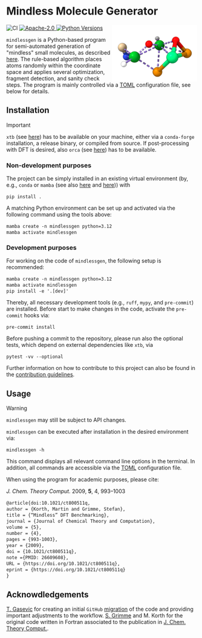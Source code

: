 # Mindless Molecule Generator

![CI](https://github.com/grimme-lab/MindlessGen/actions/workflows/ci.yml/badge.svg)
<a href="http://www.apache.org/licenses/LICENSE-2.0">
  <img src="https://img.shields.io/badge/License-Apache%202.0-orange.svg" alt="Apache-2.0"/>
</a>
<a href="https://img.shields.io/badge/Python-3.10%20|%203.11%20|%203.12-blue.svg">
  <img src="https://img.shields.io/badge/Python-3.10%20|%203.11|%203.12-blue.svg" alt="Python Versions"/>
</a>
<img align="right" src="assets/C1H2N1O2Te2Er1Lu2_89bd3e.png" height="150" />

`mindlessgen` is a Python-based program for semi-automated generation of "mindless" small molecules, as described [here](https://pubs.acs.org/doi/full/10.1021/ct800511q).
The rule-based algorithm places atoms randomly within the coordinate space and applies several optimization, fragment detection, and sanity check steps. The program is mainly controlled via a [TOML](https://github.com/grimme-lab/MindlessGen/blob/main/mindlessgen.toml) configuration file, see below for details.

## Installation

> [!IMPORTANT]
> `xtb` (see [here](https://github.com/grimme-lab/xtb)) has to be available on your machine, either via a `conda-forge` installation, a release binary, or compiled from source. If post-processing with DFT is desired, also `orca` (see [here](https://www.faccts.de/docs/orca/6.0/manual/index.html)) has to be available.

### Non-development purposes

The project can be simply installed in an existing virtual environment (by, e.g., `conda` or `mamba` (see also [here](https://github.com/conda-forge/miniforge) and [here](https://conda.io/projects/conda/en/latest/user-guide/getting-started.html))) with
```
pip install .
```

A matching Python environment can be set up and activated via the following command using the tools above:
```
mamba create -n mindlessgen python=3.12
mamba activate mindlessgen
```

### Development purposes

For working on the code of `mindlessgen`, the following setup is recommended:
```
mamba create -n mindlessgen python=3.12
mamba activate mindlessgen
pip install -e '.[dev]'
```
Thereby, all necessary development tools (e.g., `ruff`, `mypy`, and `pre-commit`) are installed.
Before start to make changes in the code, activate the `pre-commit` hooks via:
```
pre-commit install
```
Before pushing a commit to the repository, please run also the optional tests, which depend on external dependencies like `xtb`, via
```
pytest -vv --optional
```
Further information on how to contribute to this project can also be found in the [contribution guidelines](https://github.com/grimme-lab/MindlessGen/blob/main/CONTRIBUTING.md).

## Usage

> [!WARNING]
> `mindlessgen` may still be subject to API changes.

`mindlessgen` can be executed after installation in the desired environment via:
```
mindlessgen -h
```
This command displays all relevant command line options in the terminal. In addition, all commands are accessible via the [TOML](https://github.com/grimme-lab/MindlessGen/blob/main/mindlessgen.toml) configuration file.

When using the program for academic purposes, please cite:

_J. Chem. Theory Comput._ 2009, **5**, 4, 993–1003
```
@article{doi:10.1021/ct800511q,
author = {Korth, Martin and Grimme, Stefan},
title = {“Mindless” DFT Benchmarking},
journal = {Journal of Chemical Theory and Computation},
volume = {5},
number = {4},
pages = {993-1003},
year = {2009},
doi = {10.1021/ct800511q},
note ={PMID: 26609608},
URL = {https://doi.org/10.1021/ct800511q},
eprint = {https://doi.org/10.1021/ct800511q}
}
```


## Acknowdledgements

[T. Gasevic](https://github.com/gasevic) for creating an initial `GitHub` [migration](https://github.com/gasevic/mlmgen) of the code and providing important adjustments to the workflow.
[S. Grimme](https://www.chemie.uni-bonn.de/grimme/de/grimme) and M. Korth for the original code written in Fortran associated to the publication in [J. Chem. Theory Comput.](https://pubs.acs.org/doi/full/10.1021/ct800511q).
